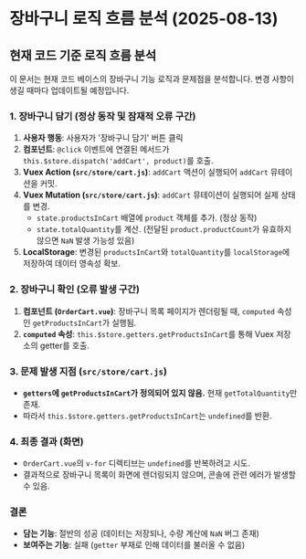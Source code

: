 # 장바구니 로직 흐름 분석 (2025-08-13)

## 현재 코드 기준 로직 흐름 분석

이 문서는 현재 코드 베이스의 장바구니 기능 로직과 문제점을 분석합니다. 변경 사항이 생길 때마다 업데이트될 예정입니다.

### 1. 장바구니 담기 (정상 동작 및 잠재적 오류 구간)

1.  **사용자 행동**: 사용자가 '장바구니 담기' 버튼 클릭
2.  **컴포넌트**: `@click` 이벤트에 연결된 메서드가 `this.$store.dispatch('addCart', product)`를 호출.
3.  **Vuex Action (`src/store/cart.js`)**: `addCart` 액션이 실행되어 `addCart` 뮤테이션을 커밋.
4.  **Vuex Mutation (`src/store/cart.js`)**: `addCart` 뮤테이션이 실행되어 실제 상태를 변경.
    -   `state.productsInCart` 배열에 `product` 객체를 추가. (정상 동작)
    -   `state.totalQuantity`를 계산. (전달된 `product.productCount`가 유효하지 않으면 `NaN` 발생 가능성 있음)
5.  **LocalStorage**: 변경된 `productsInCart`와 `totalQuantity`를 `localStorage`에 저장하여 데이터 영속성 확보.

### 2. 장바구니 확인 (오류 발생 구간)

1.  **컴포넌트 (`OrderCart.vue`)**: 장바구니 목록 페이지가 렌더링될 때, `computed` 속성인 `getProductsInCart`가 실행됨.
2.  **`computed` 속성**: `this.$store.getters.getProductsInCart`를 통해 Vuex 저장소의 getter를 호출.

### 3. 문제 발생 지점 (`src/store/cart.js`)

-   **`getters`에 `getProductsInCart`가 정의되어 있지 않음.** 현재 `getTotalQuantity`만 존재.
-   따라서 `this.$store.getters.getProductsInCart`는 `undefined`를 반환.

### 4. 최종 결과 (화면)

-   `OrderCart.vue`의 `v-for` 디렉티브는 `undefined`를 반복하려고 시도.
-   결과적으로 장바구니 목록이 화면에 렌더링되지 않으며, 콘솔에 관련 에러가 발생할 수 있음.

### 결론

-   **담는 기능**: 절반의 성공 (데이터는 저장되나, 수량 계산에 `NaN` 버그 존재)
-   **보여주는 기능**: 실패 (`getter` 부재로 인해 데이터를 불러올 수 없음)
